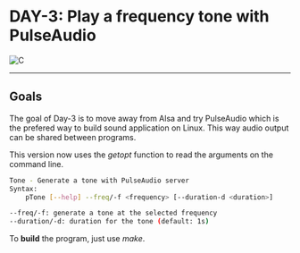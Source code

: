 # DAY-3: Play a frequency tone with PulseAudio

![C](https://img.shields.io/badge/c-blue?style=flat-square&logo=c&logoColor=white)

---

## Goals

The goal of Day-3 is to move away from Alsa and try PulseAudio which is the prefered way to build sound application on Linux. This way audio output can be shared between programs.

This version now uses the *getopt* function to read the arguments on the command line.

``` bash
Tone - Generate a tone with PulseAudio server
Syntax:
    pTone [--help] --freq/-f <frequency> [--duration-d <duration>]

--freq/-f: generate a tone at the selected frequency
--duration/-d: duration for the tone (default: 1s)
```

To **build** the program, just use *make*.
